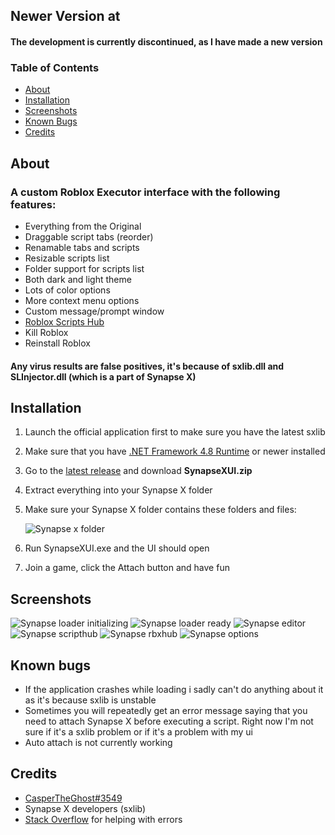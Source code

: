 ## Newer Version at
#### The development is currently discontinued, as I have made a new version

### Table of Contents
- [About](#about)
- [Installation](#installation)
- [Screenshots](#screenshots)
- [Known Bugs](#known-bugs)
- [Credits](#credits)

## About
### A custom Roblox Executor interface with the following features:
- Everything from the Original
- Draggable script tabs (reorder)
- Renamable tabs and scripts
- Resizable scripts list
- Folder support for scripts list
- Both dark and light theme
- Lots of color options
- More context menu options
- Custom message/prompt window
- [Roblox Scripts Hub](https://rbxscripts.xyz/)
- Kill Roblox
- Reinstall Roblox

#### Any virus results are false positives, it's because of sxlib.dll and SLInjector.dll (which is a part of Synapse X)

## Installation
1. Launch the official application first to make sure you have the latest sxlib
2. Make sure that you have [.NET Framework 4.8 Runtime](https://dotnet.microsoft.com/en-us/download/dotnet-framework/net48) or newer installed
3. Go to the [latest release](https://github.com/casperb123/SynapseXUI/releases/latest) and download **SynapseXUI.zip**
4. Extract everything into your Synapse X folder
5. Make sure your Synapse X folder contains these folders and files:

    ![Synapse x folder](https://user-images.githubusercontent.com/42714453/146521769-6b9c1197-6086-4c86-bc45-bb7dee146620.png)
    
6. Run SynapseXUI.exe and the UI should open
7. Join a game, click the Attach button and have fun

## Screenshots
![Synapse loader initializing](https://user-images.githubusercontent.com/42714453/138700720-5b2bec2b-b3fb-498d-bf32-d8b20c60e94e.png)
![Synapse loader ready](https://user-images.githubusercontent.com/42714453/138700742-446dc4c2-72fd-4c16-8538-23b30dfcb1b3.png)
![Synapse editor](https://user-images.githubusercontent.com/42714453/147932775-9b8f93ba-83e5-46c2-987b-37cbd8eb832e.png)
![Synapse scripthub](https://user-images.githubusercontent.com/42714453/143208629-e29243af-be96-41bc-969c-cb43b79a831f.png)
![Synapse rbxhub](https://user-images.githubusercontent.com/42714453/143208641-5fe5e819-56dd-47a5-93f5-b78a05187ed6.png)
![Synapse options](https://user-images.githubusercontent.com/42714453/146915342-ba4f5fbe-398b-420e-a9b7-c789f42de276.png)

## Known bugs
- If the application crashes while loading i sadly can't do anything about it as it's because sxlib is unstable
- Sometimes you will repeatedly get an error message saying that you need to attach Synapse X before executing a script. Right now I'm not sure if it's a sxlib problem or if it's a problem with my ui
- Auto attach is not currently working

## Credits
- [CasperTheGhost#3549](https://discord.com/users/570478646851010562)
- Synapse X developers (sxlib)
- [Stack Overflow](https://stackoverflow.com) for helping with errors
